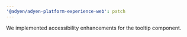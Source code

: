 ```yaml
---
'@adyen/adyen-platform-experience-web': patch
---
```


We implemented accessibility enhancements for the tooltip component.
